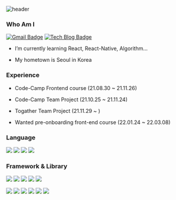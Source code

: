 ![header](https://capsule-render.vercel.app/api?type=waving&color=fbc02d&height=300&section=header&text=Byungjin%20Ahn&fontSize=70)




<h3>Who Am I</h3>

[![Gmail Badge](https://img.shields.io/badge/Gmail-d14836?style=flat-square&logo=Gmail&logoColor=white&link=mailto:byungjin0120@gmail.com)](mailto:byungjin0120@gmail.com) [![Tech Blog Badge](http://img.shields.io/badge/-Blog-black?style=flat-square&logo=blogger&logoColor=white&link=https://velog.io/@byungjin0120)](https://velog.io/@byungjin0120)

- I’m currently learning  React, React-Native, Algorithm...

- My hometown is Seoul in Korea


<h3>Experience</h3>

- Code-Camp Frontend course (21.08.30 ~ 21.11.26)

- Code-Camp Team Project (21.10.25 ~ 21.11.24) 
- Togather Team Project (21.11.29 ~ )
- Wanted pre-onboarding front-end course (22.01.24 ~ 22.03.08)


<h3>Language</h3>

<img src="https://img.shields.io/badge/javascript-%23323330.svg?style=for-the-badge&logo=javascript&logoColor=white&color=ffea00" /> <img src="https://img.shields.io/badge/html5-%23E34F26.svg?style=for-the-badge&logo=html5&logoColor=white" /> <img src="https://img.shields.io/badge/css3-%231572B6.svg?style=for-the-badge&logo=css3&logoColor=white&color=orange" /> <img src="https://img.shields.io/badge/typescript-%23007ACC.svg?style=for-the-badge&logo=typescript&logoColor=white" />  

<h3>Framework & Library</h3>

<img src="https://img.shields.io/badge/react-%2320232a.svg?style=for-the-badge&logo=react&logoColor=%2361DAFB&color=blue" /> <img src="https://img.shields.io/badge/redux-%23593d88.svg?style=for-the-badge&logo=redux&logoColor=white" /> <img src="https://img.shields.io/badge/react_native-%2320232a.svg?style=for-the-badge&logo=react&logoColor=%2361DAFB&color=blue" /> <img src="https://img.shields.io/badge/Next-black?style=for-the-badge&logo=next.js&logoColor=white" /> <img src="https://img.shields.io/badge/styled--components-DB7093?style=for-the-badge&logo=styled-components&logoColor=white" /> 

<img src="https://img.shields.io/badge/-GraphQL-E10098?style=for-the-badge&logo=graphql&logoColor=white" /> <img src="https://img.shields.io/badge/-ApolloGraphQL-311C87?style=for-the-badge&logo=apollo-graphql" /> <img src="https://img.shields.io/badge/firebase-%23039BE5.svg?style=for-the-badge&logo=firebase" /> <img src="https://img.shields.io/badge/docker-%230db7ed.svg?style=for-the-badge&logo=docker&logoColor=white" /> <img src="https://img.shields.io/badge/MUI-%230081CB.svg?style=for-the-badge&logo=material-ui&logoColor=white" /> <img src="https://img.shields.io/badge/-AntDesign-%230170FE?style=for-the-badge&logo=ant-design&logoColor=white" />





